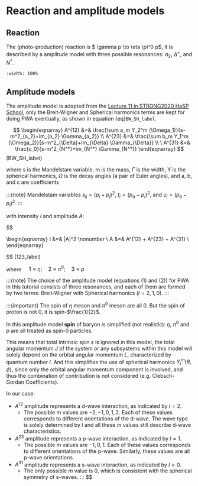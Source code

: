 # Reaction and amplitude models

<!-- cspell:ignore Mathieu -->
<!-- This amplitude model is adapted from the [Lecture 11 in STRONG2020 HaSP School](https://indico.ific.uv.es/event/6803/contributions/21223/) by Vincent Mathieu. -->

## Reaction

The (photo-production) reaction is $ \gamma p \to \eta \pi^0 p$, it is described by a amplitude model with three possible resonances: $a_2$, $\Delta^+$, and $N^*$.

```{image} https://github.com/ComPWA/compwa-org/assets/17490173/ec6bf191-bd5f-43b0-a6cb-da470b071630
:width: 100%
```

## Amplitude models

The amplitude model is adapted from the [Lecture 11 in STRONG2020 HaSP School](https://indico.ific.uv.es/event/6803/contributions/21223/), only the Breit-Wigner and Spherical harmonics terms are kept for doing PWA eventually, as shown in equation {eq}`BW_SH_label`.

$$
\begin{eqnarray}
A^{12} &=& \frac{\sum a_m Y_2^m (\Omega_1)}{s-m^2_{a_2}+im_{a_2} \Gamma_{a_2}} \\
A^{23} &=& \frac{\sum b_m Y_1^m (\Omega_2)}{s-m^2_{\Delta}+im_{\Delta} \Gamma_{\Delta}}  \\
\
A^{31} &=& \frac{c_0}{s-m^2_{N^*}+im_{N^*} \Gamma_{N^*}}
\end{eqnarray}
$$ (BW_SH_label)

where s is the Mandelstam variable, m is the mass, $\Gamma$ is the width, Y is the spherical harmonics, $\Omega$ is the decay angles (a pair of Euler angles), and a, b, and c are coefficients

:::{note}
Mandelstam variables $s_{ij}=(p_i+p_j)^2$, $t_i=(p_a-p_i)^2$, and $u_i=(p_b-p_i)^2$.
:::

with  intensity $I$ and amplitude $A$:


$$

\begin{eqnarray}
I &=& |A|^2 \nonumber \\
A &=& A^{12} + A^{23} + A^{31} \\
\end{eqnarray}

$$
(123_label)

where $\quad 1 \equiv \eta ; \quad  2 \equiv \pi^0 ; \quad 3 \equiv p$

:::{note}
The choice of the amplitude model (equations (1) and (2)) for PWA in this tutorial consists of three resonances, and each of them are formed by two terms: Breit-Wigner with Spherical harmonics ($l = 2, 1, 0$).
:::

:::{important}
The spin of $\eta$ meson and $\pi^0$ meson are all 0. But the spin of proton is not 0, it is spin-$\frac{1}{2}$.

In this amplitude model **spin** of baryon is simplified (not realistic):
$\eta$, $\pi^0$ and $p$ are all treated as spin-0 particles.

This means that total intrinsic spin $s$ is ignored in this model,
the total angular momentum
$J$ of the system or any subsystems within this model will solely depend on the orbital angular momentum
$L$, characterized by quantum number $l$.
And this simplifies the use of spherical harmonics $Y_l^m(\theta,\phi)$,
since only the orbital angular momentum component is involved, and thus the combination of contribution is not considered (e.g. Clebsch-Gordan Coefficients).

In our case:
- $A^{12}$ amplitude represents a d-wave interaction, as indicated by $l=2$.
    - The possible $m$ values are $−2,−1,0,1,2$. Each of these values corresponds to different orientations of the d-wave. The wave type is solely determined by $l$ and all these $m$ values still describe d-wave characteristics.
- $A^{23}$ amplitude represents a p-wave interaction, as indicated by $l=1$.
    - The possible $m$ values are $−1,0,1$. Each of these values corresponds to different orientations of the p-wave. Similarly, these values are all p-wave orientations.
- $A^{31}$ amplitude represents a s-wave interaction, as indicated by $l=0$.
    - The only possible $m$ value is 0, which is consistent with the spherical symmetry of s-waves.
:::
$$
